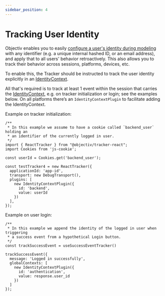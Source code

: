 ```yaml
---
sidebar_position: 4
---
```


# Tracking User Identity

Objectiv enables you to easily 
[configure a user's identity during modeling](../../../modeling/open-model-hub/identity-resolution.mdx) with 
any identifier (e.g. a unique internal hashed ID, or an email address), and apply that to all users' behavior 
retroactively. This also allows you to track their behavior across sessions, platforms, devices, etc.

To enable this, the Tracker should be instructed to track the user identity explicitly in an 
[IdentityContext](../../../taxonomy/reference/global-contexts/IdentityContext.md).

All that's required is to track at least 1 event within the session that carries the 
[IdentityContext](../../../taxonomy/reference/global-contexts/IdentityContext.md), e.g. on tracker 
initialization or login; see the examples below. On all platforms there’s an `IdentityContextPlugin` to 
facilitate adding the IdentityContext.

Example on tracker initialization:

```tsx
/**
 * In this example we assume to have a cookie called `backend_user` holding an
 * an identifier of the currently logged in user.
 */
import { ReactTracker } from "@objectiv/tracker-react";
import Cookies from 'js-cookie';

const userId = Cookies.get('backend_user');

const testTracker4 = new ReactTracker({
  applicationId: 'app-id',
  transport: new DebugTransport(),
  plugins: [
    new IdentityContextPlugin({
      id: 'backend',
      value: userId
    })
  ],
});
```

Example on user login:

```tsx
/**
 * In this example we append the identity of the logged in user when triggering
 * a success event from a hypothetical Login button.
 */
const trackSuccessEvent = useSuccessEventTracker()

trackSuccessEvent({
  message: 'Logged in successfully',
  globalContexts: [
    new IdentityContextPlugin({
      id: 'authentication',
      value: response.user_id
    })
  ]
});
```
